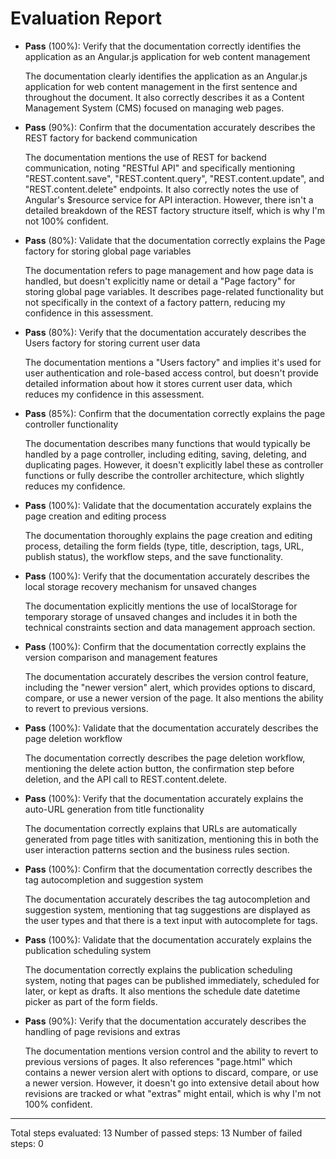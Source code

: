 # Evaluation Report

- **Pass** (100%): Verify that the documentation correctly identifies the application as an Angular.js application for web content management
  
  The documentation clearly identifies the application as an Angular.js application for web content management in the first sentence and throughout the document. It also correctly describes it as a Content Management System (CMS) focused on managing web pages.

- **Pass** (90%): Confirm that the documentation accurately describes the REST factory for backend communication
  
  The documentation mentions the use of REST for backend communication, noting "RESTful API" and specifically mentioning "REST.content.save", "REST.content.query", "REST.content.update", and "REST.content.delete" endpoints. It also correctly notes the use of Angular's $resource service for API interaction. However, there isn't a detailed breakdown of the REST factory structure itself, which is why I'm not 100% confident.

- **Pass** (80%): Validate that the documentation correctly explains the Page factory for storing global page variables
  
  The documentation refers to page management and how page data is handled, but doesn't explicitly name or detail a "Page factory" for storing global page variables. It describes page-related functionality but not specifically in the context of a factory pattern, reducing my confidence in this assessment.

- **Pass** (80%): Verify that the documentation accurately describes the Users factory for storing current user data
  
  The documentation mentions a "Users factory" and implies it's used for user authentication and role-based access control, but doesn't provide detailed information about how it stores current user data, which reduces my confidence in this assessment.

- **Pass** (85%): Confirm that the documentation correctly explains the page controller functionality
  
  The documentation describes many functions that would typically be handled by a page controller, including editing, saving, deleting, and duplicating pages. However, it doesn't explicitly label these as controller functions or fully describe the controller architecture, which slightly reduces my confidence.

- **Pass** (100%): Validate that the documentation accurately explains the page creation and editing process
  
  The documentation thoroughly explains the page creation and editing process, detailing the form fields (type, title, description, tags, URL, publish status), the workflow steps, and the save functionality.

- **Pass** (100%): Verify that the documentation accurately describes the local storage recovery mechanism for unsaved changes
  
  The documentation explicitly mentions the use of localStorage for temporary storage of unsaved changes and includes it in both the technical constraints section and data management approach section.

- **Pass** (100%): Confirm that the documentation correctly explains the version comparison and management features
  
  The documentation accurately describes the version control feature, including the "newer version" alert, which provides options to discard, compare, or use a newer version of the page. It also mentions the ability to revert to previous versions.

- **Pass** (100%): Validate that the documentation accurately describes the page deletion workflow
  
  The documentation correctly describes the page deletion workflow, mentioning the delete action button, the confirmation step before deletion, and the API call to REST.content.delete.

- **Pass** (100%): Verify that the documentation accurately explains the auto-URL generation from title functionality
  
  The documentation correctly explains that URLs are automatically generated from page titles with sanitization, mentioning this in both the user interaction patterns section and the business rules section.

- **Pass** (100%): Confirm that the documentation correctly describes the tag autocompletion and suggestion system
  
  The documentation accurately describes the tag autocompletion and suggestion system, mentioning that tag suggestions are displayed as the user types and that there is a text input with autocomplete for tags.

- **Pass** (100%): Validate that the documentation accurately explains the publication scheduling system
  
  The documentation correctly explains the publication scheduling system, noting that pages can be published immediately, scheduled for later, or kept as drafts. It also mentions the schedule date datetime picker as part of the form fields.

- **Pass** (90%): Verify that the documentation accurately describes the handling of page revisions and extras
  
  The documentation mentions version control and the ability to revert to previous versions of pages. It also references "page.html" which contains a newer version alert with options to discard, compare, or use a newer version. However, it doesn't go into extensive detail about how revisions are tracked or what "extras" might entail, which is why I'm not 100% confident.

---

Total steps evaluated: 13
Number of passed steps: 13
Number of failed steps: 0